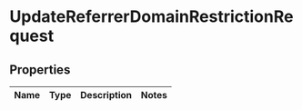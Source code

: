 

# UpdateReferrerDomainRestrictionRequest

## Properties

Name | Type | Description | Notes
------------ | ------------- | ------------- | -------------



